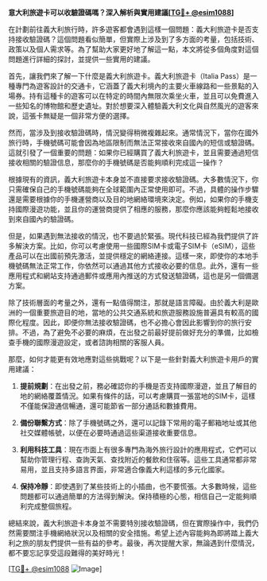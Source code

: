 **意大利旅遊卡可以收驗證碼嗎？深入解析與實用建議[[TG💪+ @esim1088](https://t.me/s/esim1088)]**

在計劃前往義大利旅行時，許多遊客都會遇到這樣一個問題：義大利旅遊卡是否支持接收驗證碼？這個問題看似簡單，但實際上涉及到了多方面的考量，包括技術、政策以及個人需求等。為了幫助大家更好地了解這一點，本文將從多個角度對這個問題進行詳細的探討，並提供一些實用的建議。

首先，讓我們來了解一下什麼是義大利旅遊卡。義大利旅遊卡（Italia Pass）是一種專門為遊客設計的交通卡，它涵蓋了義大利境內的主要火車線路和一些景點的入場券。持有這種卡的遊客可以在特定的時間內無限次乘坐火車，並且可以免費進入一些知名的博物館和歷史遺址。對於想要深入體驗義大利文化與自然風光的遊客來說，這張卡無疑是一個非常方便的選擇。

然而，當涉及到接收驗證碼時，情況變得稍微複雜起來。通常情況下，當你在國外旅行時，手機號碼可能會因為地區限制而無法正常接收來自國內的短信或驗證碼。這就引發了一個重要的問題：如果你已經購買了義大利旅遊卡，並且需要通過短信接收相關的驗證信息，那麼你的手機號碼是否能夠順利完成這一操作？

根據現有的資訊，義大利旅遊卡本身並不直接要求接收驗證碼。大多數情況下，你只需確保自己的手機號碼能夠在全球範圍內正常使用即可。不過，具體的操作步驟還是需要根據你的手機運營商以及目的地網絡環境來決定。例如，如果你的手機支持國際漫遊功能，並且你的運營商提供了相應的服務，那麼你應該能夠輕鬆地接收到來自國內的驗證碼。

但是，如果遇到無法接收的情況，也不要過於緊張。現代科技已經為我們提供了許多解決方案。比如，你可以考慮使用一些國際SIM卡或電子SIM卡（eSIM），這些產品可以在出國前預先激活，並提供穩定的網絡連接。這樣一來，即使你的本地手機號碼無法正常工作，你依然可以通過其他方式接收必要的信息。此外，還有一些應用程式和網站支持通過郵件或應用內推送的方式發送驗證碼，這也是另一個備選方案。

除了技術層面的考量之外，還有一點值得關注，那就是語言障礙。由於義大利是歐洲的一個重要旅遊目的地，當地的公共交通系統和旅遊服務設施普遍具有較高的國際化程度。因此，即便你無法接收驗證碼，也不必擔心會因此影響到你的旅行安排。不過，為了避免不必要的麻煩，在出發之前最好提前做好充分的準備，比如檢查手機的國際漫遊設定，或者諮詢相關的客服人員。

那麼，如何才能更有效地應對這些挑戰呢？以下是一些針對義大利旅遊卡用戶的實用建議：

1. **提前規劃**：在出發之前，務必確認你的手機是否支持國際漫遊，並且了解目的地的網絡覆蓋情況。如果有條件的話，可以考慮購買一張當地的SIM卡，這樣不僅能保證通信暢通，還可能節省一部分通話和數據費用。

2. **備份聯繫方式**：除了手機號碼之外，還可以記錄下常用的電子郵箱地址或其他社交媒體帳號，以便在必要時通過這些渠道接收重要信息。

3. **利用科技工具**：現在市面上有很多專門為海外旅行設計的應用程式，它們可以幫助你管理行程、查詢天氣、查找附近的餐飲和住宿等。這些工具通常都非常易用，並且支持多語言界面，非常適合像義大利這樣的多元化國家。

4. **保持冷靜**：即使遇到了某些技術上的小插曲，也不要慌張。大多數時候，這些問題都可以通過簡單的方法得到解決。保持積極的心態，相信自己一定能夠順利完成整個旅程。

總結來說，義大利旅遊卡本身並不需要特別接收驗證碼，但在實際操作中，我們仍然需要關注手機網絡狀況以及相關的安全措施。希望上述內容能夠為即將踏上義大利之旅的朋友們提供一些有益的參考。最後，再次提醒大家，無論遇到什麼情況，都不要忘記享受這段難得的美好時光！

[[TG💪+ @esim1088](https://t.me/s/esim1088) ![Image](https://i.postimg.cc/4NQfJmqS/Snipaste-2025-05-13-00-14-12.png)]
